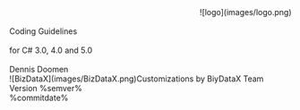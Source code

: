 <!--
NOTE: Requires Markdown Extra. See http://michelf.ca/projects/php-markdown/extra/
 --> 

<link href="style.css" type="text/css" rel="stylesheet"></link>

<div style="text-align:right" markdown="1">
![logo](images/logo.png)
</div>
<br/>
<div class="title">
Coding Guidelines
</div><br/>
<div class="subTitle">
for C# 3.0, 4.0 and 5.0
</div>
<br/>
<div class="author">
Dennis Doomen<br/>
![BizDataX](images/BizDataX.png)Customizations by BiyDataX Team<br/>
Version %semver%<br/>
%commitdate%
</div>
